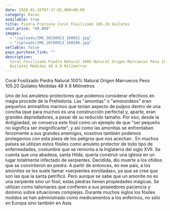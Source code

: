 ```yaml
---
date: 2020-01-26T07:37:02.000+00:00
category: Raras
available: true
title: Piedra Preciosa Coral Fosilizado 105.20 Quilates
unit_price: "60.000"
images:
  - "/uploads/IMG_20190913_160052.jpg"
  - "/uploads/IMG_20190913_160106.jpg"
sellable: false
payu_purchase_link: ""
description:
  Coral Fosilizado Piedra Natural 100% Natural Origen Marruecos Peso 105.20
  Quilates Medidas 48 X 8 Milímetros
---
```


Coral Fosilizado Piedra Natural 100% Natural Origen Marruecos Peso 105.20 Quilates Medidas 48 X 8 Milímetros

Uno de los amuletos-protectores que podemos considerar efectivos en magia procede de la Prehistoria. Las "amonitas" o "amonoideos" eran pequeños animalillos marinos que tenían aspecto de pulpos dentro de una concha (que para muchos es una construcción perfecta) y, aparte, eran grandes depredadores, a pesar de su reducido tamaño. Por eso, desde la Antigüedad, se conserva este fósil como un ejemplo de que "ser pequeño no significa ser insignificante", y así como las amonitas se enfrentaban ferozmente a sus grandes enemigos, nosotros también podemos protegernos con esta pieza de los peligros que nos acechan . En muchos países se utilizan estos fósiles como amuleto protector de todo tipo de enfermedades, costumbre que se remonta a la Inglaterra del siglo XVII. Se cuenta que una abadesa, santa Hilda, quería construir una iglesia en un lugar totalmente infectado de serpientes. Decidida, dio muerte a los ofidios que se convirtieron en piedra. A partir de entonces, en ese país, a los amonites se les suele llamar «serpientes enrolladas», ya que se cree que son las que la santa petrificó. Pero aunque se sabe que un amonite no es una serpiente sino un fósil, estas piedras tienen propiedades mágicas. Se utilizan como talismanes que confieren a sus poseedores paciencia y dominio sobre situaciones complejas. Durante muchos siglos los fósiles molidos se han administrado como medicamentos a los enfermos, no sólo en Europa sino también en Asia.
